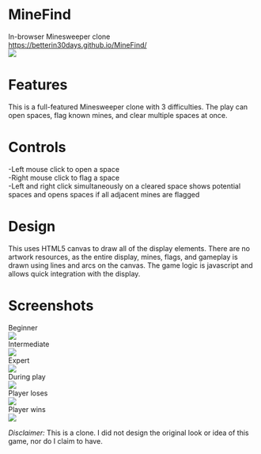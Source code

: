 # MineFind
In-browser Minesweeper clone<br>
https://betterin30days.github.io/MineFind/<br>
<img src="https://github.com/betterin30days/MineFind/blob/master/screenshots/mines.gif"><br>

# Features
This is a full-featured Minesweeper clone with 3 difficulties. The play can open spaces, flag known mines, and clear multiple spaces at once.

# Controls
-Left mouse click to open a space<br>
-Right mouse click to flag a space<br>
-Left and right click simultaneously on a cleared space shows potential spaces and opens spaces if all adjacent mines are flagged

# Design
This uses HTML5 canvas to draw all of the display elements. There are no artwork resources, as the entire display, mines, flags, and gameplay is drawn using lines and arcs on the canvas. The game logic is javascript and allows quick integration with the display.

# Screenshots
Beginner<br>
<img src="https://github.com/betterin30days/MineFind/blob/master/screenshots/bgn.JPG"><br>
Intermediate<br>
<img src="https://github.com/betterin30days/MineFind/blob/master/screenshots/int.JPG"><br>
Expert<br>
<img src="https://github.com/betterin30days/MineFind/blob/master/screenshots/exp.JPG"><br>
During play<br>
<img src="https://github.com/betterin30days/MineFind/blob/master/screenshots/exp_playing.JPG"><br>
Player loses<br>
<img src="https://github.com/betterin30days/MineFind/blob/master/screenshots/exp_lost.JPG"><br>
Player wins<br>
<img src="https://github.com/betterin30days/MineFind/blob/master/screenshots/exp_win.JPG"><br>

*Disclaimer:*
This is a clone. I did not design the original look or idea of this game, nor do I claim to have.
